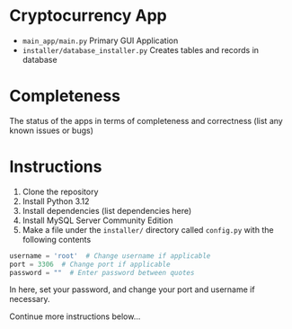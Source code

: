 # Cryptocurrency App

[//]: # (- The names of the apps and the installer)

[//]: # (- A description of each app)

- `main_app/main.py` Primary GUI Application
- `installer/database_installer.py` Creates tables and records in database

# Completeness

The status of the apps in terms of completeness and correctness (list any known issues or bugs)

# Instructions

[//]: # (Instructions for building and running the apps, including any required dependencies and commands to create the database)

1. Clone the repository
2. Install Python 3.12
3. Install dependencies (list dependencies here)
4. Install MySQL Server Community Edition
5. Make a file under the `installer/` directory called `config.py` with the following contents

```python
username = 'root'  # Change username if applicable
port = 3306  # Change port if applicable
password = ""  # Enter password between quotes
```

In here, set your password, and change your port and username if necessary.

Continue more instructions below...
